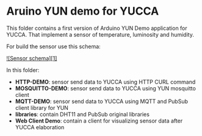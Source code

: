 Aruino YUN demo for YUCCA
=========================
This folder contains a first version of  Arduino YUN Demo application for YUCCA. That implement a sensor of temperature, luminosity and humidity.

For build the sensor use this schema:

[ ![Sensor schema][1]](https://raw.githubusercontent.com/csipiemonte/unit-test-mini-platform/master/Demo/Arduino%20YUN/demoArduino.png)

In this folder:

* **HTTP-DEMO**: sensor send data to YUCCA using HTTP CURL command
* **MOSQUITTO-DEMO**: sensor send data to YUCCA using YUN mosquitto client
* **MQTT-DEMO**: sensor send data to YUCCA using MQTT and PubSub client library for YUN
* **libraries**: contain DHT11 and PubSub original libraries
* **Web Client Demo**: contain a client for visualizing sensor data after YUCCA elaboration




